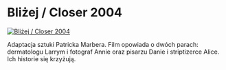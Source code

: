 Bliżej / Closer 2004 
=============
[![Bliżej / Closer 2004 ](http://vidos.pl/images/player.gif)](http://vidos.pl/blizej-closer-2004)

 Adaptacja sztuki Patricka Marbera. Film opowiada o dwóch parach: dermatologu Larrym i fotograf Annie oraz pisarzu Danie i striptizerce Alice. Ich historie się krzyżują.
